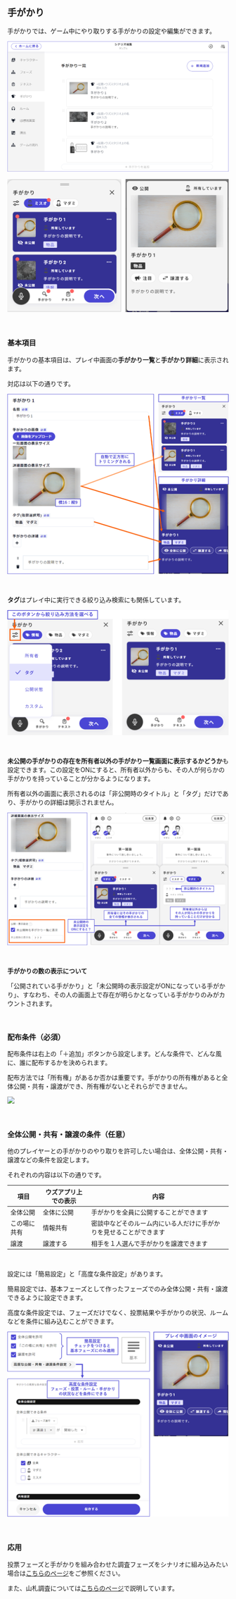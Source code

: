 ## 手がかり

手がかりでは、ゲーム中にやり取りする手がかりの設定や編集ができます。

![](../images/clue0.png)

![](../images/clue1.png)

<br>

### 基本項目

手がかりの基本項目は、プレイ中画面の**手がかり一覧**と**手がかり詳細**に表示されます。

対応は以下の通りです。

![](../images/clue2.png)

<br>

**タグ**はプレイ中に実行できる絞り込み検索にも関係しています。

![](../images/clue5.png)

<br>

**未公開の手がかりの存在を所有者以外の手がかり一覧画面に表示するかどうか**も設定できます。この設定をONにすると、所有者以外からも、その人が何らかの手がかりを持っていることが分かるようになります。

所有者以外の画面に表示されるのは「非公開時のタイトル」と「タグ」だけであり、手がかりの詳細は開示されません。

![](../images/clue6.png)

<br>

**手がかりの数の表示について**

「公開されている手がかり」と「未公開時の表示設定がONになっている手がかり」、すなわち、その人の画面上で存在が明らかとなっている手がかりのみがカウントされます。

<br>


### 配布条件（必須）

配布条件は右上の「＋追加」ボタンから設定します。どんな条件で、どんな風に、誰に配布するかを決められます。

配布方法では「所有権」があるか否かは重要です。手がかりの所有権があると全体公開・共有・譲渡ができ、所有権がないとそれらができません。

![](../images/clue9.png)

<br>

### 全体公開・共有・譲渡の条件（任意）

他のプレイヤーとの手がかりのやり取りを許可したい場合は、全体公開・共有・譲渡などの条件を設定します。

それぞれの内容は以下の通りです。

| 項目                 | ウズアプリ上での表示           | 内容             |
| -------------------- | ----------------------------- | ------------------------------------- |
| 全体公開   | 全体に公開  | 手がかりを全員に公開することができます      |
| この場に共有   | 情報共有 | 密談中などそのルーム内にいる人だけに手がかりを見せることができます     |
| 譲渡     | 譲渡する | 相手を１人選んで手がかりを譲渡できます |

<br>

設定には「簡易設定」と「高度な条件設定」があります。

簡易設定では、基本フェーズとして作ったフェーズでのみ全体公開・共有・譲渡できるように設定できます。

高度な条件設定では、フェーズだけでなく、投票結果や手がかりの状況、ルームなどを条件に組み込むことができます。

![](../images/clue8.png)

<br>

### 応用

投票フェーズと手がかりを組み合わせた調査フェーズをシナリオに組み込みたい場合は[こちらのページ](../advanced/investigation.md)をご参照ください。

また、山札調査については[こちらのページ](../basic-features/decks.md)で説明しています。



